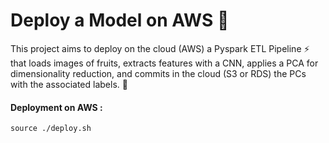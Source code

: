 # Deploy a Model on AWS :rocket:

This project aims to deploy on the cloud (AWS) a Pyspark ETL Pipeline :zap: that loads images of fruits, extracts features with a CNN, applies a PCA for dimensionality reduction, and commits in the cloud (S3 or RDS) the PCs with the associated labels. :rocket:


#### Deployment on AWS :

```
source ./deploy.sh
```